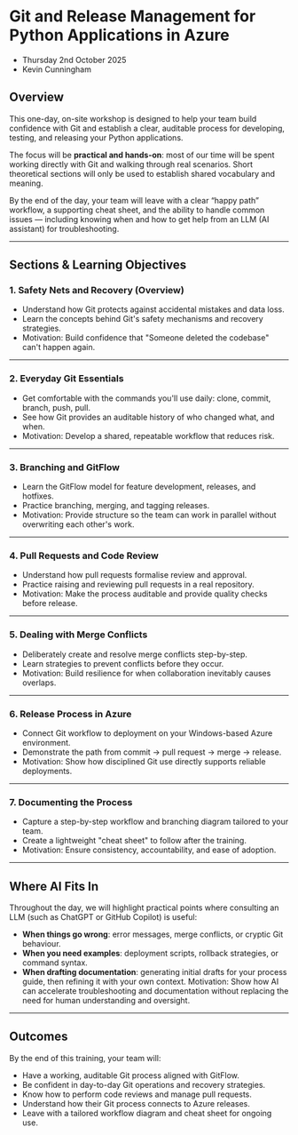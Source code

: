 # Git and Release Management for Python Applications in Azure

- Thursday 2nd October 2025
- Kevin Cunningham

## Overview
This one-day, on-site workshop is designed to help your team build confidence with Git and establish a clear, auditable process for developing, testing, and releasing your Python applications.

The focus will be **practical and hands-on**: most of our time will be spent working directly with Git and walking through real scenarios. Short theoretical sections will only be used to establish shared vocabulary and meaning.

By the end of the day, your team will leave with a clear “happy path” workflow, a supporting cheat sheet, and the ability to handle common issues — including knowing when and how to get help from an LLM (AI assistant) for troubleshooting.

---
## Sections & Learning Objectives
### 1. Safety Nets and Recovery (Overview)
- Understand how Git protects against accidental mistakes and data loss.
- Learn the concepts behind Git's safety mechanisms and recovery strategies.
- Motivation: Build confidence that "Someone deleted the codebase" can't happen again.
---
### 2. Everyday Git Essentials
- Get comfortable with the commands you'll use daily: clone, commit, branch, push, pull.
- See how Git provides an auditable history of who changed what, and when.
- Motivation: Develop a shared, repeatable workflow that reduces risk.
---
### 3. Branching and GitFlow
- Learn the GitFlow model for feature development, releases, and hotfixes.
- Practice branching, merging, and tagging releases.
- Motivation: Provide structure so the team can work in parallel without overwriting each other's work.
---
### 4. Pull Requests and Code Review
- Understand how pull requests formalise review and approval.
- Practice raising and reviewing pull requests in a real repository.
- Motivation: Make the process auditable and provide quality checks before release.
---
### 5. Dealing with Merge Conflicts
- Deliberately create and resolve merge conflicts step-by-step.
- Learn strategies to prevent conflicts before they occur.
- Motivation: Build resilience for when collaboration inevitably causes overlaps.
---
### 6. Release Process in Azure
- Connect Git workflow to deployment on your Windows-based Azure environment.
- Demonstrate the path from commit → pull request → merge → release.
- Motivation: Show how disciplined Git use directly supports reliable deployments.
---
### 7. Documenting the Process
- Capture a step-by-step workflow and branching diagram tailored to your team.
- Create a lightweight "cheat sheet" to follow after the training.
- Motivation: Ensure consistency, accountability, and ease of adoption.
---
## Where AI Fits In
Throughout the day, we will highlight practical points where consulting an LLM (such as ChatGPT or GitHub Copilot) is useful:
- **When things go wrong**: error messages, merge conflicts, or cryptic Git behaviour.
- **When you need examples**: deployment scripts, rollback strategies, or command syntax.
- **When drafting documentation**: generating initial drafts for your process guide, then refining it with your own context.
Motivation: Show how AI can accelerate troubleshooting and documentation without replacing the need for human understanding and oversight.
---
## Outcomes
By the end of this training, your team will:
- Have a working, auditable Git process aligned with GitFlow.
- Be confident in day-to-day Git operations and recovery strategies.
- Know how to perform code reviews and manage pull requests.
- Understand how their Git process connects to Azure releases.
- Leave with a tailored workflow diagram and cheat sheet for ongoing use.

